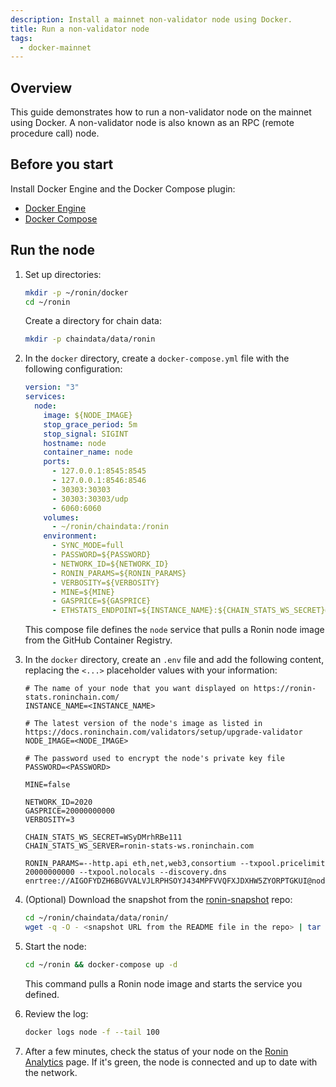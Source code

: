 ```yaml
---
description: Install a mainnet non-validator node using Docker.
title: Run a non-validator node
tags:
  - docker-mainnet
---
```


## Overview

This guide demonstrates how to run a non-validator node on the mainnet
using Docker. A non-validator node is also known as an RPC (remote
procedure call) node.

## Before you start

Install Docker Engine and the Docker Compose plugin:

* [Docker Engine](https://docs.docker.com/engine/)
* [Docker Compose](https://docs.docker.com/compose/)

## Run the node

1. Set up directories:

   ```bash
   mkdir -p ~/ronin/docker
   cd ~/ronin
   ```

   Create a directory for chain data:

   ```bash
   mkdir -p chaindata/data/ronin
   ```

2. In the `docker` directory, create a `docker-compose.yml` file with the following configuration:

   ```yaml
   version: "3"
   services:
     node:
       image: ${NODE_IMAGE}
       stop_grace_period: 5m
       stop_signal: SIGINT
       hostname: node
       container_name: node
       ports:
         - 127.0.0.1:8545:8545
         - 127.0.0.1:8546:8546
         - 30303:30303
         - 30303:30303/udp
         - 6060:6060
       volumes:
         - ~/ronin/chaindata:/ronin
       environment:
         - SYNC_MODE=full
         - PASSWORD=${PASSWORD}
         - NETWORK_ID=${NETWORK_ID}
         - RONIN_PARAMS=${RONIN_PARAMS}
         - VERBOSITY=${VERBOSITY}
         - MINE=${MINE}
         - GASPRICE=${GASPRICE}
         - ETHSTATS_ENDPOINT=${INSTANCE_NAME}:${CHAIN_STATS_WS_SECRET}@${CHAIN_STATS_WS_SERVER}:443
   ```

   This compose file defines the `node` service that pulls a Ronin node image from the GitHub Container Registry.
3. In the `docker` directory, create an `.env` file and add the following content, replacing the `<...>` placeholder values with your information:

   ```text
   # The name of your node that you want displayed on https://ronin-stats.roninchain.com/
   INSTANCE_NAME=<INSTANCE_NAME>
 
   # The latest version of the node's image as listed in https://docs.roninchain.com/validators/setup/upgrade-validator
   NODE_IMAGE=<NODE_IMAGE>
 
   # The password used to encrypt the node's private key file
   PASSWORD=<PASSWORD>
 
   MINE=false
 
   NETWORK_ID=2020
   GASPRICE=20000000000
   VERBOSITY=3
 
   CHAIN_STATS_WS_SECRET=WSyDMrhRBe111
   CHAIN_STATS_WS_SERVER=ronin-stats-ws.roninchain.com
 
   RONIN_PARAMS=--http.api eth,net,web3,consortium --txpool.pricelimit 20000000000 --txpool.nolocals --discovery.dns enrtree://AIGOFYDZH6BGVVALVJLRPHSOYJ434MPFVVQFXJDXHW5ZYORPTGKUI@nodes.roninchain.com
   ```

4. (Optional) Download the snapshot from the [ronin-snapshot](https://github.com/axieinfinity/ronin-snapshot) repo:

   ```bash
   cd ~/ronin/chaindata/data/ronin/
   wget -q -O - <snapshot URL from the README file in the repo> | tar -I zstd -xvf -
   ```

5. Start the node:

   ```bash
   cd ~/ronin && docker-compose up -d
   ```

   This command pulls a Ronin node image and starts the service you defined.
6. Review the log:

   ```bash
   docker logs node -f --tail 100
   ```

7. After a few minutes, check the status of your node on the [Ronin Analytics](https://ronin-stats.roninchain.com/) page. If it's green, the node is connected and up to date with the network.
